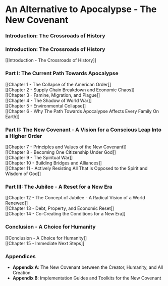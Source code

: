 # An Alternative to Apocalypse - The New Covenant

### **Introduction: The Crossroads of History**

### **Introduction: The Crossroads of History**

[[Introduction - The Crossroads of History]] 

### **Part I: The Current Path Towards Apocalypse**

[[Chapter 1 - The Collapse of the American Order]]  
[[Chapter 2 - Supply Chain Breakdown and Economic Chaos]]  
[[Chapter 3 - Famine, Migration, and Plague]]   
[[Chapter 4 - The Shadow of World War]]  
[[Chapter 5 - Environmental Collapse]]  
[[Chapter 6 - Why The Path Towards Apocalypse Affects Every Family On Earth]]  
### **Part II: The New Covenant - A Vision for a Conscious Leap Into a Higher Order**

[[Chapter 7 - Principles and Values of the New Covenant]]  
[[Chapter 8 - Becoming One Citizenship Under God]]  
[[Chapter 9 - The Spiritual War]]   
[[Chapter 10 - Building Bridges and Alliances]]   
[[Chapter 11 - Actively Resisting All That is Opposed to the Spirit and Wisdom of God]]  

### **Part III: The Jubilee - A Reset for a New Era**

[[Chapter 12 - The Concept of Jubilee - A Radical Vision of a World Renewed]]  
[[Chapter 13 - Debt, Property, and Economic Reset]]  
[[Chapter 14 - Co-Creating the Conditions for a New Era]]  

### **Conclusion - A Choice for Humanity**

[[Conclusion - A Choice for Humanity]]  
[[Chapter 15 - Immediate Next Steps]]   
### **Appendices**

- **Appendix A**: The New Covenant between the Creator, Humanity, and All Creation
- **Appendix B**: Implementation Guides and Toolkits for the New Covenant



